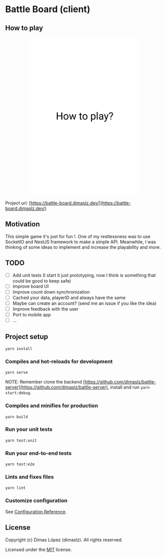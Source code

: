 # Battle Board (client)

## How to play

<p style="text-align: center;">
  <img src="./battle-board.gif" alt="How to play" />
</p>

Project url: [https://battle-board.dimaslz.dev/](https://battle-board.dimaslz.dev/)

## Motivation

This simple game it's just for fun !. One of my restlessness was to use SocketIO and NestJS framework to make a simple API. Meanwhile, I was thinking of some ideas to implement and increase the playability and more.

## TODO

- [ ] Add unit tests (I start it just prototyping, now I think is something that could be good to keep safe)
- [ ] Improve board UI
- [ ] Improve count down synchronization
- [ ] Cached your data, playerID and always have the same
- [ ] Maybe can create an account? (send me an issue if you like the idea)
- [ ] Improve feedback with the user
- [ ] Port to mobile app
- [ ] ...

## Project setup

```
yarn install
```

### Compiles and hot-reloads for development

```
yarn serve
```

NOTE: Remember clone the backend [https://github.com/dimaslz/battle-server](https://github.com/dimaslz/battle-server), install and run `yarn start:debug`.

### Compiles and minifies for production

```
yarn build
```

### Run your unit tests

```
yarn test:unit
```

### Run your end-to-end tests

```
yarn test:e2e
```

### Lints and fixes files

```
yarn lint
```

### Customize configuration

See [Configuration Reference](https://cli.vuejs.org/config/).

## License

Copyright (c) Dimas López (dimaslz). All rights reserved.

Licensed under the [MIT](LICENSE.txt) license.

